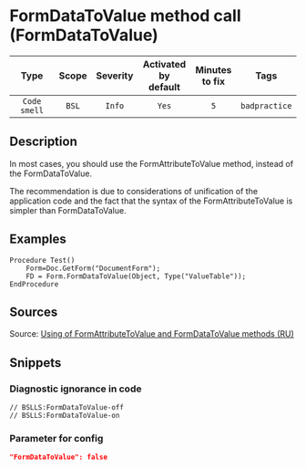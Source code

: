 # FormDataToValue method call (FormDataToValue)

|     Type     | Scope | Severity |    Activated<br>by default    |    Minutes<br>to fix    |     Tags      |
|:------------:|:-----:|:--------:|:-----------------------------:|:-----------------------:|:-------------:|
| `Code smell` | `BSL` |  `Info`  |             `Yes`             |           `5`           | `badpractice` |

<!-- Блоки выше заполняются автоматически, не трогать -->
## Description
<!-- Описание диагностики заполняется вручную. Необходимо понятным языком описать смысл и схему работу -->
In most cases, you should use the FormAttributeToValue method, instead of the FormDataToValue.

The recommendation is due to considerations of unification of the application code and the fact that the syntax of the FormAttributeToValue is simpler than FormDataToValue.
## Examples
<!-- В данном разделе приводятся примеры, на которые диагностика срабатывает, а также можно привести пример, как можно исправить ситуацию -->
```bsl
Procedure Test()
    Form=Doc.GetForm("DocumentForm");
    FD = Form.FormDataToValue(Object, Type("ValueTable"));
EndProcedure
```
## Sources
<!-- Необходимо указывать ссылки на все источники, из которых почерпнута информация для создания диагностики -->

Source: [Using of FormAttributeToValue and FormDataToValue methods (RU)](https://its.1c.ru/db/v8std#content:409:hdoc)

## Snippets

<!-- Блоки ниже заполняются автоматически, не трогать -->
### Diagnostic ignorance in code

```bsl
// BSLLS:FormDataToValue-off
// BSLLS:FormDataToValue-on
```

### Parameter for config

```json
"FormDataToValue": false
```
